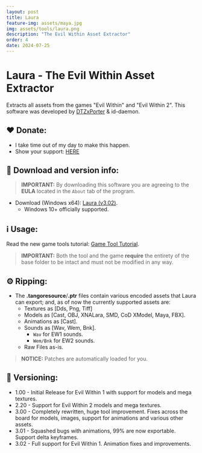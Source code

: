 ```yaml
---
layout: post
title: Laura
feature-img: assets/maya.jpg
img: assets/tools/laura.png
description: "The Evil Within Asset Extractor"
order: 4
date: 2024-07-25
---
```


# Laura - The Evil Within Asset Extractor
Extracts all assets from the games "Evil Within" and "Evil Within 2". This software was developed by [DTZxPorter](https://twitter.com/dtzxporter) & id-daemon.

## ❤️ Donate:
- I take time out of my day to make this happen.
- Show your support: [HERE](https://dtzxporter.com/donate)

## 💾 Download and version info:

> **IMPORTANT:** By downloading this software you are agreeing to the **EULA** located in the `About` tab of the program.

- Download (Windows x64): [Laura (v3.02)](https://mega.nz/file/NUpGyIKC#wmwKya7bntwXtdJCRt82bAqL0LSGAUIxSJ2cwQBMArQ).
  - Windows 10+ officially supported.

## ℹ️ Usage:
Read the new game tools tutorial: [Game Tool Tutorial](https://dtzxporter.com/game-tools-tutorial).

> **IMPORTANT:** Both the tool and the game **require** the entirety of the base folder to be intact and must not be modified in any way.

## ⚙️ Ripping:
- The **.tangoresource**/**.ptr** files contain various encoded assets that Laura can export; and, as of now the currently supported assets are:
  - Textures as [Dds, Png, Tiff]
  - Models as [Cast, OBJ, XNALara, SMD, CoD XModel, Maya, FBX].
  - Animations as [Cast].
  - Sounds as [Wav, Wem, Bnk].
    - `Wav` for EW1 sounds.
    - `Wem/Bnk` for EW2 sounds.
  - Raw Files as-is.

> **NOTICE:** Patches are automatically loaded for you.

## 📌 Versioning:
- 1.00 - Initial Release for Evil Within 1 with support for models and mega textures.
- 2.20 - Support for Evil Within 2 models and mega textures.
- 3.00 - Completely rewritten, huge tool improvement. Fixes across the board for models, images, support for animations and various other assets.
- 3.01 - Squashed bugs with animations, 99% are now exportable. Support delta keyframes.
- 3.02 - Full support for Evil Within 1. Animation fixes and improvements.